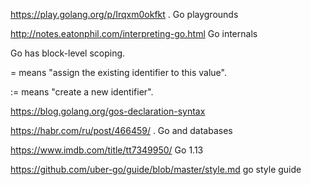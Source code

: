 
<https://play.golang.org/p/Irqxm0okfkt> .  Go playgrounds

<http://notes.eatonphil.com/interpreting-go.html> Go internals

Go has block-level scoping. 

= means "assign the existing identifier to this value". 

:= means "create a new identifier".

<https://blog.golang.org/gos-declaration-syntax> 

<https://habr.com/ru/post/466459/> . Go and databases

<https://www.imdb.com/title/tt7349950/> Go 1.13

<https://github.com/uber-go/guide/blob/master/style.md> go style guide
